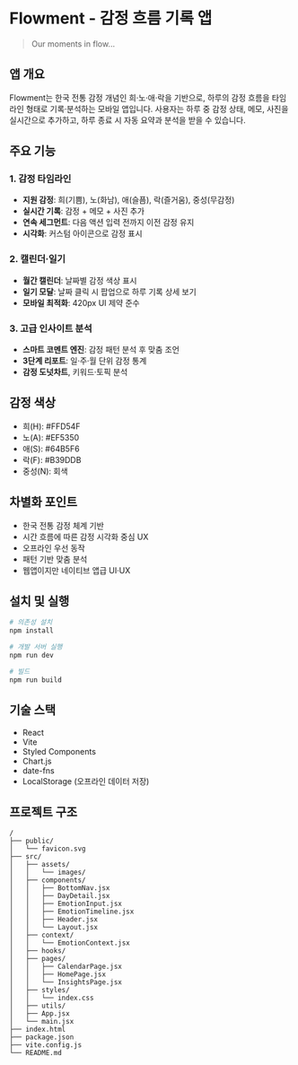 # Flowment - 감정 흐름 기록 앱

> Our moments in flow...

## 앱 개요

Flowment는 한국 전통 감정 개념인 희·노·애·락을 기반으로, 하루의 감정 흐름을 타임라인 형태로 기록·분석하는 모바일 앱입니다. 사용자는 하루 중 감정 상태, 메모, 사진을 실시간으로 추가하고, 하루 종료 시 자동 요약과 분석을 받을 수 있습니다.

## 주요 기능

### 1. 감정 타임라인

- **지원 감정**: 희(기쁨), 노(화남), 애(슬픔), 락(즐거움), 중성(무감정)
- **실시간 기록**: 감정 + 메모 + 사진 추가
- **연속 세그먼트**: 다음 액션 입력 전까지 이전 감정 유지
- **시각화**: 커스텀 아이콘으로 감정 표시

### 2. 캘린더·일기

- **월간 캘린더**: 날짜별 감정 색상 표시
- **일기 모달**: 날짜 클릭 시 팝업으로 하루 기록 상세 보기
- **모바일 최적화**: 420px UI 제약 준수

### 3. 고급 인사이트 분석

- **스마트 코멘트 엔진**: 감정 패턴 분석 후 맞춤 조언
- **3단계 리포트**: 일·주·월 단위 감정 통계
- **감정 도넛차트**, 키워드·토픽 분석

## 감정 색상

- 희(H): #FFD54F
- 노(A): #EF5350
- 애(S): #64B5F6
- 락(F): #B39DDB
- 중성(N): 회색

## 차별화 포인트

- 한국 전통 감정 체계 기반
- 시간 흐름에 따른 감정 시각화 중심 UX
- 오프라인 우선 동작
- 패턴 기반 맞춤 분석
- 웹앱이지만 네이티브 앱급 UI·UX

## 설치 및 실행

```bash
# 의존성 설치
npm install

# 개발 서버 실행
npm run dev

# 빌드
npm run build
```

## 기술 스택

- React
- Vite
- Styled Components
- Chart.js
- date-fns
- LocalStorage (오프라인 데이터 저장)

## 프로젝트 구조

```
/
├── public/
│   └── favicon.svg
├── src/
│   ├── assets/
│   │   └── images/
│   ├── components/
│   │   ├── BottomNav.jsx
│   │   ├── DayDetail.jsx
│   │   ├── EmotionInput.jsx
│   │   ├── EmotionTimeline.jsx
│   │   ├── Header.jsx
│   │   └── Layout.jsx
│   ├── context/
│   │   └── EmotionContext.jsx
│   ├── hooks/
│   ├── pages/
│   │   ├── CalendarPage.jsx
│   │   ├── HomePage.jsx
│   │   └── InsightsPage.jsx
│   ├── styles/
│   │   └── index.css
│   ├── utils/
│   ├── App.jsx
│   └── main.jsx
├── index.html
├── package.json
├── vite.config.js
└── README.md
```